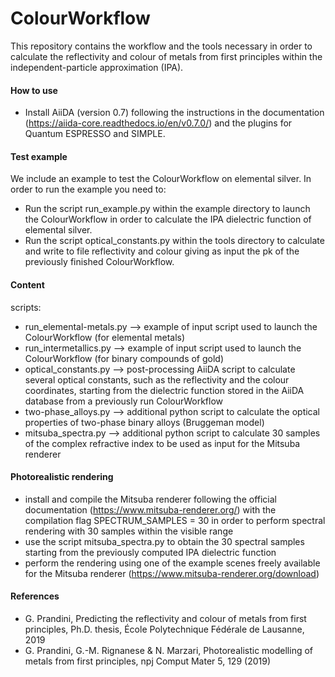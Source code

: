 # ColourWorkflow
This repository contains the workflow and the tools necessary in order to calculate the reflectivity and colour of metals from first principles within the independent-particle approximation (IPA).

#### How to use

- Install AiiDA (version 0.7) following the instructions in the documentation (https://aiida-core.readthedocs.io/en/v0.7.0/) and the plugins for Quantum ESPRESSO and SIMPLE.

#### Test example

We include an example to test the ColourWorkflow on elemental silver.
In order to run the example you need to:

- Run the script run_example.py within the example directory to launch the ColourWorkflow in order to calculate the IPA dielectric function of elemental silver.
- Run the script optical_constants.py within the tools directory to calculate and write to file reflectivity and colour giving as input the pk of the previously finished ColourWorkflow.

#### Content

scripts:
- run_elemental-metals.py          --> example of input script used to launch the ColourWorkflow (for elemental metals)
- run_intermetallics.py            --> example of input script used to launch the ColourWorkflow (for binary compounds of gold)
- optical_constants.py             --> post-processing AiiDA script to calculate several optical constants, such as the reflectivity and the colour coordinates, starting from the dielectric function stored in the AiiDA database from a previously run ColourWorkflow
- two-phase_alloys.py              --> additional python script to calculate the optical properties of two-phase binary alloys (Bruggeman model)
- mitsuba_spectra.py               --> additional python script to calculate 30 samples of the complex refractive index to be used as input for the Mitsuba renderer

#### Photorealistic rendering

- install and compile the Mitsuba renderer following the official documentation (https://www.mitsuba-renderer.org/) with the compilation flag SPECTRUM_SAMPLES = 30 in order to perform spectral rendering with 30 samples within the visible range
- use the script mitsuba_spectra.py to obtain the 30 spectral samples starting from the previously computed IPA dielectric function 
- perform the rendering using one of the example scenes freely available for the Mitsuba renderer (https://www.mitsuba-renderer.org/download)


#### References

- G. Prandini, Predicting the reflectivity and colour of metals from first principles, Ph.D. thesis, École Polytechnique Fédérale de Lausanne, 2019 
- G. Prandini, G.-M. Rignanese & N. Marzari, Photorealistic modelling of metals from first principles, npj Comput Mater 5, 129 (2019) 


